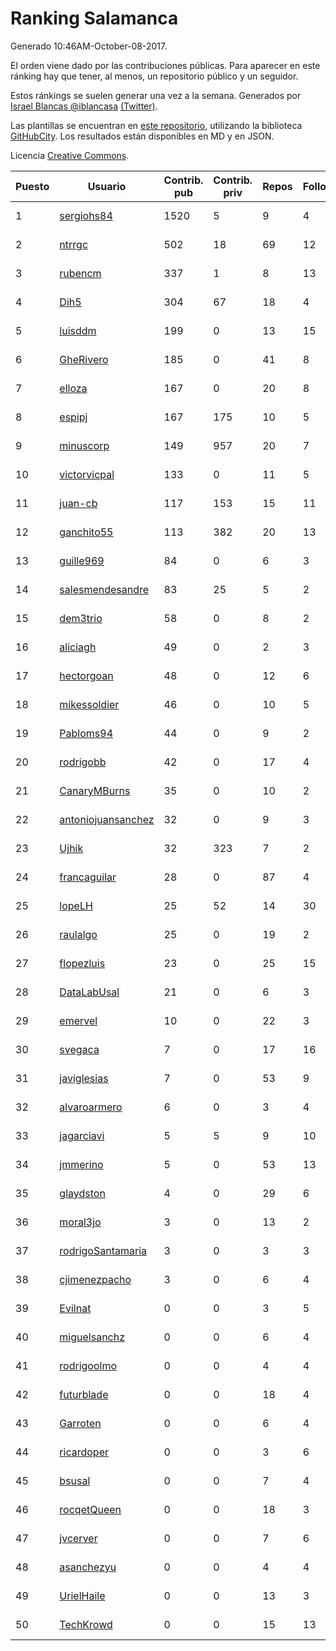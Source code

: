 # Ranking Salamanca

Generado 10:46AM-October-08-2017.

El orden viene dado por las contribuciones públicas. Para aparecer en este ránking hay que tener, al menos, un repositorio público y un seguidor.

Estos ránkings se suelen generar una vez a la semana. Generados por [Israel Blancas @iblancasa](https://github.com/iblancasa/) [(Twitter)](https://twitter.com/iblancasa).

Las plantillas se encuentran en [este repositorio](https://github.com/iblancasa/GH-Spanish-Ranking), utilizando la biblioteca [GitHubCity](https://github.com/iblancasa/GitHubCity). Los resultados están disponibles en MD y en JSON.

Licencia [Creative Commons](https://creativecommons.org/licenses/by/4.0/).

| Puesto   |  Usuario  | Contrib. pub | Contrib. priv |Repos| Followers | Desde |  Avatar  |
|----------|-----------|--------------|---------------|-----|-----------|-------|----------|
|1|[sergiohs84](https://github.com/sergiohs84)|1520|5|9|4|2015-03-28|![sergiohs84](https://avatars1.githubusercontent.com/u/11694066)|
|2|[ntrrgc](https://github.com/ntrrgc)|502|18|69|12|2011-08-24|![ntrrgc](https://avatars0.githubusercontent.com/u/1002436)|
|3|[rubencm](https://github.com/rubencm)|337|1|8|13|2011-06-29|![rubencm](https://avatars1.githubusercontent.com/u/885208)|
|4|[Dih5](https://github.com/Dih5)|304|67|18|4|2015-04-22|![Dih5](https://avatars1.githubusercontent.com/u/12070738)|
|5|[luisddm](https://github.com/luisddm)|199|0|13|15|2012-12-06|![luisddm](https://avatars2.githubusercontent.com/u/2978951)|
|6|[GheRivero](https://github.com/GheRivero)|185|0|41|8|2010-04-17|![GheRivero](https://avatars2.githubusercontent.com/u/246245)|
|7|[elloza](https://github.com/elloza)|167|0|20|8|2015-02-24|![elloza](https://avatars1.githubusercontent.com/u/11179372)|
|8|[espipj](https://github.com/espipj)|167|175|10|5|2015-06-12|![espipj](https://avatars3.githubusercontent.com/u/12865914)|
|9|[minuscorp](https://github.com/minuscorp)|149|957|20|7|2013-03-09|![minuscorp](https://avatars2.githubusercontent.com/u/3819883)|
|10|[victorvicpal](https://github.com/victorvicpal)|133|0|11|5|2014-12-02|![victorvicpal](https://avatars3.githubusercontent.com/u/10044742)|
|11|[juan-cb](https://github.com/juan-cb)|117|153|15|11|2012-12-01|![juan-cb](https://avatars0.githubusercontent.com/u/2938045)|
|12|[ganchito55](https://github.com/ganchito55)|113|382|20|13|2013-06-17|![ganchito55](https://avatars1.githubusercontent.com/u/4716972)|
|13|[guille969](https://github.com/guille969)|84|0|6|3|2015-11-14|![guille969](https://avatars1.githubusercontent.com/u/15845488)|
|14|[salesmendesandre](https://github.com/salesmendesandre)|83|25|5|2|2016-04-03|![salesmendesandre](https://avatars2.githubusercontent.com/u/18242653)|
|15|[dem3trio](https://github.com/dem3trio)|58|0|8|2|2011-05-05|![dem3trio](https://avatars3.githubusercontent.com/u/770253)|
|16|[aliciagh](https://github.com/aliciagh)|49|0|2|3|2012-01-12|![aliciagh](https://avatars1.githubusercontent.com/u/1325629)|
|17|[hectorgoan](https://github.com/hectorgoan)|48|0|12|6|2013-08-12|![hectorgoan](https://avatars3.githubusercontent.com/u/5213294)|
|18|[mikessoldier](https://github.com/mikessoldier)|46|0|10|5|2013-10-23|![mikessoldier](https://avatars0.githubusercontent.com/u/5755381)|
|19|[Pabloms94](https://github.com/Pabloms94)|44|0|9|2|2016-02-11|![Pabloms94](https://avatars2.githubusercontent.com/u/17175704)|
|20|[rodrigobb](https://github.com/rodrigobb)|42|0|17|4|2012-04-12|![rodrigobb](https://avatars1.githubusercontent.com/u/1637465)|
|21|[CanaryMBurns](https://github.com/CanaryMBurns)|35|0|10|2|2015-11-07|![CanaryMBurns](https://avatars3.githubusercontent.com/u/15707911)|
|22|[antoniojuansanchez](https://github.com/antoniojuansanchez)|32|0|9|3|2013-10-01|![antoniojuansanchez](https://avatars3.githubusercontent.com/u/5586585)|
|23|[Ujhik](https://github.com/Ujhik)|32|323|7|2|2017-03-07|![Ujhik](https://avatars0.githubusercontent.com/u/26257128)|
|24|[francaguilar](https://github.com/francaguilar)|28|0|87|4|2015-03-19|![francaguilar](https://avatars0.githubusercontent.com/u/11558278)|
|25|[lopeLH](https://github.com/lopeLH)|25|52|14|30|2014-04-29|![lopeLH](https://avatars2.githubusercontent.com/u/7440734)|
|26|[raulalgo](https://github.com/raulalgo)|25|0|19|2|2014-07-03|![raulalgo](https://avatars1.githubusercontent.com/u/8058228)|
|27|[flopezluis](https://github.com/flopezluis)|23|0|25|15|2010-11-01|![flopezluis](https://avatars3.githubusercontent.com/u/463135)|
|28|[DataLabUsal](https://github.com/DataLabUsal)|21|0|6|3|2016-05-18|![DataLabUsal](https://avatars3.githubusercontent.com/u/19425138)|
|29|[emervel](https://github.com/emervel)|10|0|22|3|2014-05-11|![emervel](https://avatars1.githubusercontent.com/u/7548274)|
|30|[svegaca](https://github.com/svegaca)|7|0|17|16|2010-02-03|![svegaca](https://avatars3.githubusercontent.com/u/196002)|
|31|[javiglesias](https://github.com/javiglesias)|7|0|53|9|2014-10-06|![javiglesias](https://avatars0.githubusercontent.com/u/9042602)|
|32|[alvaroarmero](https://github.com/alvaroarmero)|6|0|3|4|2016-01-22|![alvaroarmero](https://avatars2.githubusercontent.com/u/16842883)|
|33|[jagarciavi](https://github.com/jagarciavi)|5|5|9|10|2012-05-07|![jagarciavi](https://avatars3.githubusercontent.com/u/1713002)|
|34|[jmmerino](https://github.com/jmmerino)|5|0|53|13|2011-10-26|![jmmerino](https://avatars1.githubusercontent.com/u/1152640)|
|35|[glaydston](https://github.com/glaydston)|4|0|29|6|2012-08-11|![glaydston](https://avatars3.githubusercontent.com/u/2137309)|
|36|[moral3jo](https://github.com/moral3jo)|3|0|13|2|2010-12-15|![moral3jo](https://avatars2.githubusercontent.com/u/524380)|
|37|[rodrigoSantamaria](https://github.com/rodrigoSantamaria)|3|0|3|3|2012-04-02|![rodrigoSantamaria](https://avatars0.githubusercontent.com/u/1600691)|
|38|[cjimenezpacho](https://github.com/cjimenezpacho)|3|0|6|4|2012-09-26|![cjimenezpacho](https://avatars0.githubusercontent.com/u/2428271)|
|39|[Evilnat](https://github.com/Evilnat)|0|0|3|5|2011-01-12|![Evilnat](https://avatars2.githubusercontent.com/u/560108)|
|40|[miguelsanchz](https://github.com/miguelsanchz)|0|0|6|4|2012-07-10|![miguelsanchz](https://avatars1.githubusercontent.com/u/1951141)|
|41|[rodrigoolmo](https://github.com/rodrigoolmo)|0|0|4|4|2011-04-09|![rodrigoolmo](https://avatars1.githubusercontent.com/u/719905)|
|42|[futurblade](https://github.com/futurblade)|0|0|18|4|2012-10-03|![futurblade](https://avatars0.githubusercontent.com/u/2479273)|
|43|[Garroten](https://github.com/Garroten)|0|0|6|4|2008-05-04|![Garroten](https://avatars2.githubusercontent.com/u/9264)|
|44|[ricardoper](https://github.com/ricardoper)|0|0|3|6|2013-08-04|![ricardoper](https://avatars1.githubusercontent.com/u/5161172)|
|45|[bsusal](https://github.com/bsusal)|0|0|7|4|2014-02-26|![bsusal](https://avatars2.githubusercontent.com/u/6797598)|
|46|[rocqetQueen](https://github.com/rocqetQueen)|0|0|18|3|2013-10-17|![rocqetQueen](https://avatars2.githubusercontent.com/u/5708398)|
|47|[jvcerver](https://github.com/jvcerver)|0|0|7|6|2013-10-22|![jvcerver](https://avatars0.githubusercontent.com/u/5751143)|
|48|[asanchezyu](https://github.com/asanchezyu)|0|0|4|4|2014-05-13|![asanchezyu](https://avatars1.githubusercontent.com/u/7567924)|
|49|[UrielHaile](https://github.com/UrielHaile)|0|0|13|3|2014-10-09|![UrielHaile](https://avatars1.githubusercontent.com/u/9108886)|
|50|[TechKrowd](https://github.com/TechKrowd)|0|0|15|13|2015-10-10|![TechKrowd](https://avatars1.githubusercontent.com/u/15065592)|
